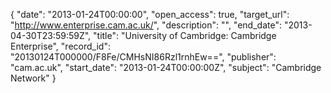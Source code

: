 {
  "date": "2013-01-24T00:00:00", 
  "open_access": true, 
  "target_url": "http://www.enterprise.cam.ac.uk/", 
  "description": "", 
  "end_date": "2013-04-30T23:59:59Z", 
  "title": "University of Cambridge: Cambridge Enterprise", 
  "record_id": "20130124T000000/F8Fe/CMHsNI86Rzl1rnhEw==", 
  "publisher": "cam.ac.uk", 
  "start_date": "2013-01-24T00:00:00Z", 
  "subject": "Cambridge Network"
}

